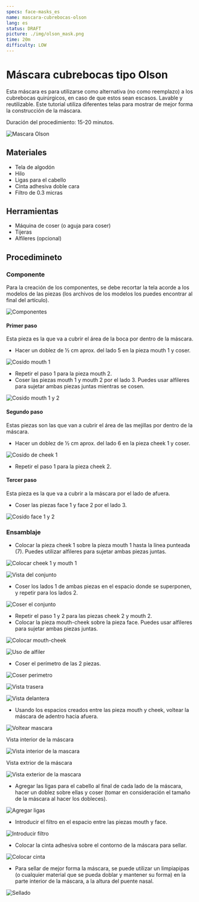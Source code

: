 ```yaml
---
specs: face-masks_es
name: mascara-cubrebocas-olson
lang: es
status: DRAFT
picture: ./img/olson_mask.png
time: 20m
difficulty: LOW
---
```


# Máscara cubrebocas tipo Olson

Esta máscara es para utilizarse como alternativa (no como reemplazo) a los cubrebocas quirúrgicos, en caso de que estos sean escasos. Lavable y reutilizable. Este tutorial utiliza diferentes telas para mostrar de mejor forma la construcción de la máscara.

Duración del procedimiento: 15-20 minutos.

![Mascara Olson](./img/olson_mask.png)

## Materiales

- Tela de algodón
- Hilo
- Ligas para el cabello
- Cinta adhesiva doble cara
- Filtro de 0.3 micras

## Herramientas

- Máquina de coser (o aguja para coser)
- Tijeras
- Alfileres (opcional)

## Procedimineto

### Componente

Para la creación de los componentes, se debe recortar la tela acorde a los modelos de las piezas (los archivos de los modelos los puedes encontrar al final del artículo).

![Componentes](./img/components.png)

#### Primer paso

Esta pieza es la que va a cubrir el área de la boca por dentro de la máscara.

- Hacer un doblez de ½ cm aprox. del lado 5 en la pieza mouth 1 y coser.

![Cosido mouth 1](./img/sewing_mouth_1.png)

- Repetir el paso 1 para la pieza mouth 2.
- Coser las piezas mouth 1 y mouth 2 por el lado 3. Puedes usar alfileres para sujetar ambas piezas juntas mientras se cosen.

![Cosido mouth 1 y 2](./img/sewing_mouths.png)

#### Segundo paso

Estas piezas son las que van a cubrir el área de las mejillas por dentro de la máscara.

- Hacer un doblez de ½ cm aprox. del lado 6 en la pieza cheek 1 y coser.

![Cosido de cheek 1](./img/sewing_cheek_1.png)

- Repetir el paso 1 para la pieza cheek 2.

#### Tercer paso

Esta pieza es la que va a cubrir a la máscara por el lado de afuera.

- Coser las piezas face 1 y face 2 por el lado 3.

![Cosido face 1 y 2](./img/sewing_face_1.png)

### Ensamblaje

- Colocar la pieza cheek 1 sobre la pieza mouth 1 hasta la línea punteada (7). Puedes utilizar alfileres para sujetar ambas piezas juntas.

![Colocar cheek 1 y mouth 1](./img/place_cheek_1.png)

![Vista del conjunto](./img/overview.png)

- Coser los lados 1 de ambas piezas en el espacio donde se superponen, y repetir para los lados 2.

![Coser el conjunto](./img/sewing_set.png)

- Repetir el paso 1 y 2 para las piezas cheek 2 y mouth 2.
- Colocar la pieza mouth-cheek sobre la pieza face. Puedes usar alfileres para sujetar ambas piezas juntas.

![Colocar mouth-cheek](./img/places_mouth_cheek.png)

![Uso de alfiler](./img/pin_overview.png)

- Coser el perímetro de las 2 piezas.

![Coser perimetro](./img/sewing_outside.png)

![Vista trasera](./img/back_view.png)

![Vista delantera](./img/front_view.png)

- Usando los espacios creados entre las pieza mouth y cheek, voltear la máscara de adentro hacia afuera.

![Voltear mascara](./img/flip_mask.png)

Vista interior de la máscara

![Vista interior de la mascara](./img/internal_view.png)

Vista extrior de la máscara

![Vista exterior de la mascara](./img/external_view.png)

- Agregar las ligas para el cabello al final de cada lado de la máscara, hacer un doblez sobre ellas y coser (tomar en consideración el tamaño de la máscara al hacer los dobleces).

![Agregar ligas](./img/adds_hair_bands.png)

- Introducir el filtro en el espacio entre las piezas mouth y face.

![Introducir filtro](./img/adds_filter.png)

- Colocar la cinta adhesiva sobre el contorno de la máscara para sellar.

![Colocar cinta](./img/adds_tape.png)

- Para sellar de mejor forma la máscara, se puede utilizar un limpiapipas (o cualquier material que se pueda doblar y mantener su forma) en la parte interior de la máscara, a la altura del puente nasal.

![Sellado](./img/sealing.png)
